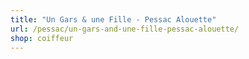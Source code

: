 ```yaml
---
title: "Un Gars & une Fille - Pessac Alouette"
url: /pessac/un-gars-and-une-fille-pessac-alouette/
shop: coiffeur
---
```

